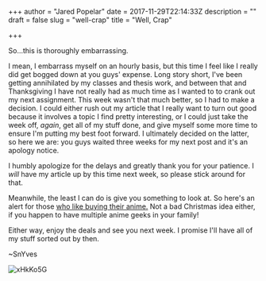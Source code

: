 +++
author = "Jared Popelar"
date = 2017-11-29T22:14:33Z
description = ""
draft = false
slug = "well-crap"
title = "Well, Crap"

+++


So...this is thoroughly embarrassing. 

I mean, I embarrass myself on an hourly basis, but this time I feel like I really did get bogged down at you guys' expense. Long story short, I've been getting annihilated by my classes and thesis work, and between that and Thanksgiving I have not really had as much time as I wanted to to crank out my next assignment. This week wasn't that much better, so I had to make a decision. I could either rush out my article that I really want to turn out good because it involves a topic I find pretty interesting, or I could just take the week off, *again*, get all of my stuff done, and give myself some more time to ensure I'm putting my best foot forward. I ultimately decided on the latter, so here we are: you guys waited three weeks for my next post and it's an apology notice.

I humbly apologize for the delays and greatly thank you for your patience. I *will* have my article up by this time next week, so please stick around for that. 

Meanwhile, the least I can do is give you something to look at. So here's an alert for those [who like buying their anime.](http://deals.kinja.com/fill-out-your-anime-library-with-this-one-day-amazon-sa-1820830823/amp) Not a bad Christmas idea either, if you happen to have multiple anime geeks in your family!

Either way, enjoy the deals and see you next week. I promise I'll have all of my stuff sorted out by then. 

~SnYves

![xHkKo5G](https://i.imgur.com/xHkKo5G.gif)

